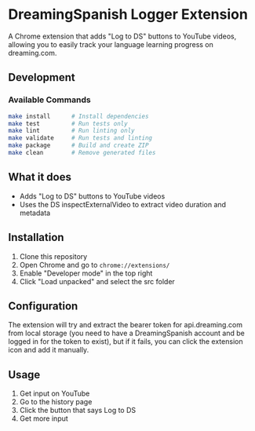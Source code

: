 # DreamingSpanish Logger Extension

A Chrome extension that adds "Log to DS" buttons to YouTube videos, allowing you to easily track your language learning progress on dreaming.com.

## Development

### Available Commands
```bash
make install      # Install dependencies
make test         # Run tests only
make lint         # Run linting only  
make validate     # Run tests and linting
make package      # Build and create ZIP
make clean        # Remove generated files
```

## What it does

- Adds "Log to DS" buttons to YouTube videos
- Uses the DS inspectExternalVideo to extract video duration and metadata

## Installation

1. Clone this repository
2. Open Chrome and go to `chrome://extensions/`
3. Enable "Developer mode" in the top right
4. Click "Load unpacked" and select the src folder

## Configuration

The extension will try and extract the bearer token for api.dreaming.com from local storage (you need to have a DreamingSpanish account and be logged in for the token to exist), but if it fails, you can click the extension icon and add it manually.

## Usage

1. Get input on YouTube
2. Go to the history page
3. Click the button that says Log to DS
4. Get more input
   